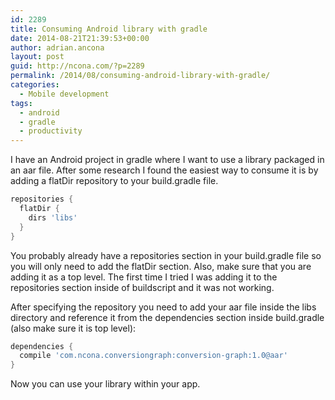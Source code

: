 ```yaml
---
id: 2289
title: Consuming Android library with gradle
date: 2014-08-21T21:39:53+00:00
author: adrian.ancona
layout: post
guid: http://ncona.com/?p=2289
permalink: /2014/08/consuming-android-library-with-gradle/
categories:
  - Mobile development
tags:
  - android
  - gradle
  - productivity
---
```

I have an Android project in gradle where I want to use a library packaged in an aar file. After some research I found the easiest way to consume it is by adding a flatDir repository to your build.gradle file.

```groovy
repositories {
  flatDir {
    dirs 'libs'
  }
}
```

You probably already have a repositories section in your build.gradle file so you will only need to add the flatDir section. Also, make sure that you are adding it as a top level. The first time I tried I was adding it to the repositories section inside of buildscript and it was not working.

After specifying the repository you need to add your aar file inside the libs directory and reference it from the dependencies section inside build.gradle (also make sure it is top level):

```groovy
dependencies {
  compile 'com.ncona.conversiongraph:conversion-graph:1.0@aar'
}
```

Now you can use your library within your app.

